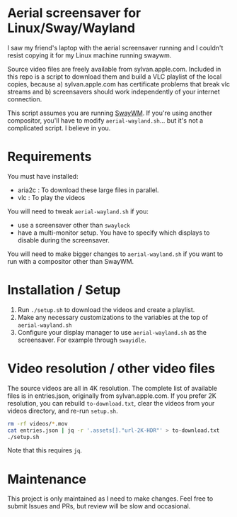 # Aerial screensaver for Linux/Sway/Wayland

I saw my friend's laptop with the aerial screensaver running and I couldn't resist copying it for my Linux machine running swaywm.

Source video files are freely available from sylvan.apple.com. Included in this repo is a script to download them and build a VLC playlist of the local copies, because a) sylvan.apple.com has certificate problems that break vlc streams and b) screensavers should work independently of your internet connection. 

This script assumes you are running [SwayWM](https://swaywm.org/). If you're using another compositor, you'll have to modify `aerial-wayland.sh`... but it's not a complicated script. I believe in you.

# Requirements

You must have installed:

- aria2c : To download these large files in parallel.
- vlc : To play the videos

You will need to tweak `aerial-wayland.sh` if you:

- use a screensaver other than `swaylock`
- have a multi-monitor setup. You have to specify which displays to disable during the screensaver.

You will need to make bigger changes to `aerial-wayland.sh` if you want to run with a compositor other than SwayWM. 

# Installation / Setup

1. Run `./setup.sh` to download the videos and create a playlist.
2. Make any necessary customizations to the variables at the top of `aerial-wayland.sh`
3. Configure your display manager to use `aerial-wayland.sh` as the screensaver. For example through `swayidle`.

# Video resolution / other video files

The source videos are all in 4K resolution. The complete list of available files is in entries.json, originally from sylvan.apple.com.  If you prefer 2K resolution, you can rebuild `to-download.txt`, clear the videos from your videos directory, and re-run `setup.sh`.

``` bash
rm -rf videos/*.mov
cat entries.json | jq -r '.assets[]."url-2K-HDR"' > to-download.txt
./setup.sh
```

Note that this requires `jq`.

# Maintenance

This project is only maintained as I need to make changes. Feel free to submit Issues and PRs, but review will be slow and occasional.

